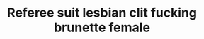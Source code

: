---
layout: post
title: Referee suit lesbian clit fucking brunette female
duration: '05:56'
view: 105
rate: 2
video: 'http://fantasti.cc/embed/799023/'
category: 
 - black
 - blonde
 - brunette
 - gorgeous
 - lesbian
 - stunning
tags: 
 - pinay
priority: 0.9
changefreq: daily
---